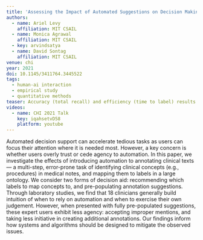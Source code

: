 ```yaml
---
title: 'Assessing the Impact of Automated Suggestions on Decision Making: Domain Experts Mediate Model Errors but Take Less Initiative'
authors:
  - name: Ariel Levy
    affiliation: MIT CSAIL
  - name: Monica Agrawal
    affiliation: MIT CSAIL
  - key: arvindsatya
  - name: David Sontag
    affiliation: MIT CSAIL
venue: chi
year: 2021
doi: 10.1145/3411764.3445522
tags:
  - human-ai interaction
  - empirical study
  - quantitative methods
teaser: Accuracy (total recall) and efficiency (time to label) results for users with label recommendations (Standard and Weakened modes) and users without (None mode).
videos:
  - name: CHI 2021 Talk
    key: iqahsetvD58
    platform: youtube
---
```

Automated decision support can accelerate tedious tasks as users can focus their attention where it is needed most. However, a key concern is whether users overly trust or cede agency to automation. In this paper, we investigate the effects of introducing automation to annotating clinical texts — a multi-step, error-prone task of identifying clinical concepts (e.g., procedures) in medical notes, and mapping them to labels in a large ontology. We consider two forms of decision aid: recommending which labels to map concepts to, and pre-populating annotation suggestions. Through laboratory studies, we find that 18 clinicians generally build intuition of when to rely on automation and when to exercise their own judgement. However, when presented with fully pre-populated suggestions, these expert users exhibit less agency: accepting improper mentions, and taking less initiative in creating additional annotations. Our findings inform how systems and algorithms should be designed to mitigate the observed issues.
